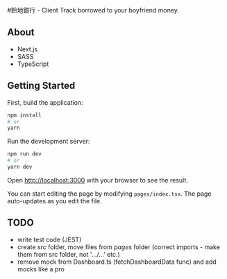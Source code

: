 #鈴地銀行 - Client
Track borrowed to your boyfriend money.

## About
* Next.js
* SASS
* TypeScript

## Getting Started

First, build the application:
```bash
npm install
# or
yarn
```


Run the development server:

```bash
npm run dev
# or
yarn dev
```

Open [http://localhost:3000](http://localhost:3000) with your browser to see the result.

You can start editing the page by modifying `pages/index.tsx`. The page auto-updates as you edit the file.

## TODO
* write test code (JEST)
* create _src_ folder, move files from _pages_ folder (correct imports - make them from src folder, not '.../...' etc.)
* remove mock from Dashboard.ts (fetchDashboardData func) and add mocks like a pro